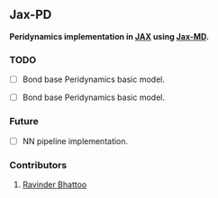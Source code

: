 ## Jax-PD

**Peridynamics implementation in [JAX](https://github.com/google/jax) using [Jax-MD](https://github.com/google/jax-md).**

### TODO
- [ ] Bond base Peridynamics basic model.
- [ ] Bond base Peridynamics basic model.


### Future
- [ ] NN pipeline implementation.


### Contributors
1. [Ravinder Bhattoo](https://web.iitd.ac.in/~cez177518/)
